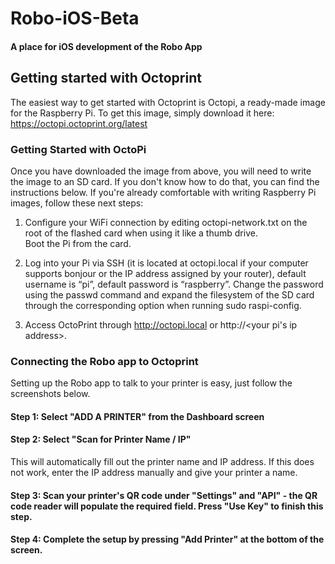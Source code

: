 # Robo-iOS-Beta
#### A place for iOS development of the Robo App

## Getting started with Octoprint

The easiest way to get started with Octoprint is Octopi, a ready-made image for the Raspberry Pi.  To get this image, simply download it here: https://octopi.octoprint.org/latest

### Getting Started with OctoPi
Once you have downloaded the image from above, you will need to write the image to an SD card.  If you don't know how to do that, you can find the instructions below.  If you're already comfortable with writing Raspberry Pi images, follow these next steps:

1.   Configure your WiFi connection by editing octopi-network.txt on the root of the flashed card when using it like a thumb drive.  
Boot the Pi from the card.

2.  Log into your Pi via SSH (it is located at octopi.local if your computer supports bonjour or the IP address assigned by your router), default username is “pi”, default password is “raspberry”. Change the password using the passwd command and expand the filesystem of the SD card through the corresponding option when running sudo raspi-config.

3.  Access OctoPrint through http://octopi.local or http://<your pi's ip address>.


### Connecting the Robo app to Octoprint

Setting up the Robo app to talk to your printer is easy, just follow the screenshots below.

#### Step 1: Select "ADD A PRINTER" from the Dashboard screen





#### Step 2: Select "Scan for Printer Name / IP" 
This will automatically fill out the printer name and IP address.  If this does not work, enter the IP address manually and give your printer a name.

#### Step 3: Scan your printer's QR code under "Settings" and "API" - the QR code reader will populate the required field.  Press "Use Key" to finish this step.

#### Step 4: Complete the setup by pressing "Add Printer" at the bottom of the screen.

